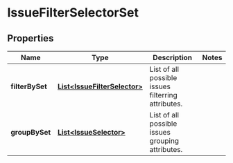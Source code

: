
# IssueFilterSelectorSet

## Properties
Name | Type | Description | Notes
------------ | ------------- | ------------- | -------------
**filterBySet** | [**List&lt;IssueFilterSelector&gt;**](IssueFilterSelector.md) | List of all possible issues filterring attributes. | 
**groupBySet** | [**List&lt;IssueSelector&gt;**](IssueSelector.md) | List of all possible issues grouping attributes. | 



